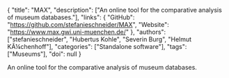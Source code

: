 {
  "title": "MAX",
  "description": ["An online tool for the comparative analysis of museum databases."],
  "links": {
    "GitHub": "https://github.com/stefanieschneider/MAX",
    "Website": "https://www.max.gwi.uni-muenchen.de/"
  },
  "authors": ["stefanieschneider", "Hubertus Kohle", "Severin Burg", "Helmut KÃ¼chenhoff"],
  "categories": ["Standalone software"],
  "tags": ["Museums"],
  "doi": null
}

<!-- Generated by csv2md.R – do not edit by hand -->

An online tool for the comparative analysis of museum databases.